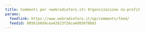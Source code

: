 ```yaml
---
title: Commenti per <webradiofaro.it> Organizzazione no-profit
params:
  feedlink: https://www.webradiofaro.it/wp/comments/feed/
  feedid: 00561b6d4cea42823f26ca4d036f0b81
---
```

